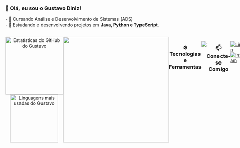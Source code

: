 ### 👋 Olá, eu sou o Gustavo Diniz!

<p>
  - 🔭 Cursando Análise e Desenvolvimento de Sistemas (ADS)<br>
  - 🌱 Estudando e desenvolvendo projetos em <strong>Java, Python e TypeScript</strong>.
</p>

##

<div align="center" style="display: flex; justify-content: space-between;">
  <div width="49%">
    <img height="180em" src="https://github-readme-stats.vercel.app/api?username=gtvdiniz&show_icons=true&theme=tokyonight&include_all_commits=true&count_private=true" alt="Estatísticas do GitHub do Gustavo"/>
    <img height="150em" src="https://github-readme-stats.vercel.app/api/top-langs/?username=gtvdiniz&layout=donut&langs_count=8&theme=tokyonight" alt="Linguagens mais usadas do Gustavo"/>
  </div>
  <div width="59%">
    <img height="330em" src="https://media.tenor.com/bslbhJjdX4EAAAAm/shocked-surprised-emoticon-emoticon.webp"
  </div>
</div>

  ##
### ⚙️ Tecnologias e Ferramentas

<p align="left">
  <a href="https://skillicons.dev">
    <img src="https://skillicons.dev/icons?i=java,python,typescript,spring,html,css,git,mysql" />
  </a>
</p>

##

### 📫 Conecte-se Comigo

<p align="left">
<a href="https://www.linkedin.com/in/gustavo-diniz-30397b29a/" target="_blank">
  <img src="https://img.shields.io/badge/LinkedIn-0077B5?style=for-the-badge&logo=linkedin&logoColor=white" alt="LinkedIn"/>
</a>
<a href="https://www.instagram.com/gdinizz_21/" target="_blank">
  <img src="https://img.shields.io/badge/Instagram-E4405F?style=for-the-badge&logo=instagram&logoColor=white" alt="Instagram"/>
</a>
</p>





